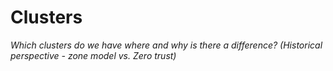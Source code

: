 # Clusters

_Which clusters do we have where and why is there a difference? (Historical perspective - zone model vs. Zero trust)_